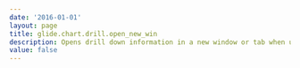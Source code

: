 ```yaml
---
date: '2016-01-01'
layout: page
title: glide.chart.drill.open_new_win
description: Opens drill down information in a new window or tab when user clicks a chart item, if selected
value: false
---
```

